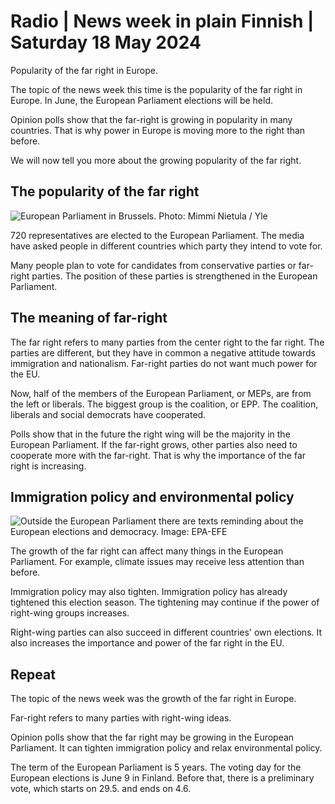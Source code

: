 # Radio \| News week in plain Finnish \| Saturday 18 May 2024

Popularity of the far right in Europe.

The topic of the news week this time is the popularity of the far right in Europe. In June, the European Parliament elections will be held.

Opinion polls show that the far-right is growing in popularity in many countries. That is why power in Europe is moving more to the right than before.

We will now tell you more about the growing popularity of the far right.

## The popularity of the far right

![European Parliament in Brussels. Photo: Mimmi Nietula / Yle](https://images.cdn.yle.fi/image/upload/c_crop,h_3078,w_5472,x_0,y_260/ar_1.7777777777777777,c_fill,g_faces,h_431,w_767/dpr_1.0/q_auto:eco/f_auto/fl_lossy/v1715174150/39-1282232663b7948d6e41)

720 representatives are elected to the European Parliament. The media have asked people in different countries which party they intend to vote for.

Many people plan to vote for candidates from conservative parties or far-right parties. The position of these parties is strengthened in the European Parliament.

## The meaning of far-right

The far right refers to many parties from the center right to the far right. The parties are different, but they have in common a negative attitude towards immigration and nationalism. Far-right parties do not want much power for the EU.

Now, half of the members of the European Parliament, or MEPs, are from the left or liberals. The biggest group is the coalition, or EPP. The coalition, liberals and social democrats have cooperated.

Polls show that in the future the right wing will be the majority in the European Parliament. If the far-right grows, other parties also need to cooperate more with the far-right. That is why the importance of the far right is increasing.

## Immigration policy and environmental policy

![Outside the European Parliament there are texts reminding about the European elections and democracy. Image: EPA-EFE](https://images.cdn.yle.fi/image/upload/c_crop,h_3110,w_5550,x_97,y_0/ar_1.7777777777777777,c_fill,g_faces,h_431,w_767/dpr_1.0/q_auto:eco/f_auto/fl_lossy/v1713288957/39-1271807661eb67bdd377)

The growth of the far right can affect many things in the European Parliament. For example, climate issues may receive less attention than before.

Immigration policy may also tighten. Immigration policy has already tightened this election season. The tightening may continue if the power of right-wing groups increases.

Right-wing parties can also succeed in different countries' own elections. It also increases the importance and power of the far right in the EU.

## Repeat

The topic of the news week was the growth of the far right in Europe.

Far-right refers to many parties with right-wing ideas.

Opinion polls show that the far right may be growing in the European Parliament. It can tighten immigration policy and relax environmental policy.

The term of the European Parliament is 5 years. The voting day for the European elections is June 9 in Finland. Before that, there is a preliminary vote, which starts on 29.5. and ends on 4.6.
